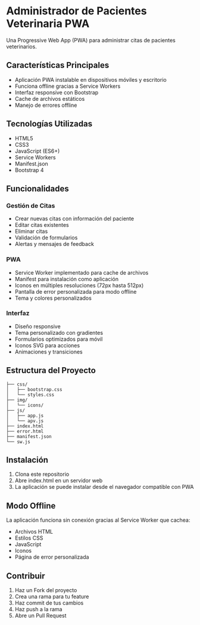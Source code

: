# Administrador de Pacientes Veterinaria PWA

Una Progressive Web App (PWA) para administrar citas de pacientes veterinarios.

## Características Principales

- Aplicación PWA instalable en dispositivos móviles y escritorio
- Funciona offline gracias a Service Workers
- Interfaz responsive con Bootstrap
- Cache de archivos estáticos
- Manejo de errores offline

## Tecnologías Utilizadas

- HTML5
- CSS3 
- JavaScript (ES6+)
- Service Workers
- Manifest.json
- Bootstrap 4

## Funcionalidades

### Gestión de Citas
- Crear nuevas citas con información del paciente
- Editar citas existentes
- Eliminar citas
- Validación de formularios
- Alertas y mensajes de feedback

### PWA
- Service Worker implementado para cache de archivos
- Manifest para instalación como aplicación
- Iconos en múltiples resoluciones (72px hasta 512px)
- Pantalla de error personalizada para modo offline
- Tema y colores personalizados

### Interfaz
- Diseño responsive
- Tema personalizado con gradientes
- Formularios optimizados para móvil
- Iconos SVG para acciones
- Animaciones y transiciones

## Estructura del Proyecto

```
├── css/
│   ├── bootstrap.css
│   └── styles.css
├── img/
│   └── icons/
├── js/
│   ├── app.js
│   └── apv.js
├── index.html
├── error.html
├── manifest.json
└── sw.js
```

## Instalación

1. Clona este repositorio
2. Abre index.html en un servidor web
3. La aplicación se puede instalar desde el navegador compatible con PWA

## Modo Offline

La aplicación funciona sin conexión gracias al Service Worker que cachea:

- Archivos HTML
- Estilos CSS
- JavaScript
- Iconos
- Página de error personalizada

## Contribuir

1. Haz un Fork del proyecto
2. Crea una rama para tu feature
3. Haz commit de tus cambios
4. Haz push a la rama
5. Abre un Pull Request
